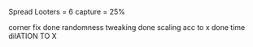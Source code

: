 Spread
Looters = 6
capture = 25%


corner fix done
randomness tweaking done
scaling acc to x done
time dilATION TO X